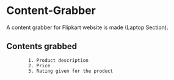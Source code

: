 # Content-Grabber
A content grabber for Flipkart website is made (Laptop Section). 

## Contents grabbed 
			1. Product description
			2. Price
			3. Rating given for the product
			
